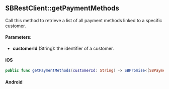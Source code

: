 ## SBRestClient::getPaymentMethods


Call this method to retrieve a list of all payment methods linked to a specific customer. 

#### Parameters:

* **customerId** (String): the identifier of a customer.

<!-- tabs:start -->

#### **iOS**

```swift
public func getPaymentMethods(customerId: String) -> SBPromise<[SBPaymentCard]>
```

#### **Android**

```kotlin
```

<!-- tabs:end -->